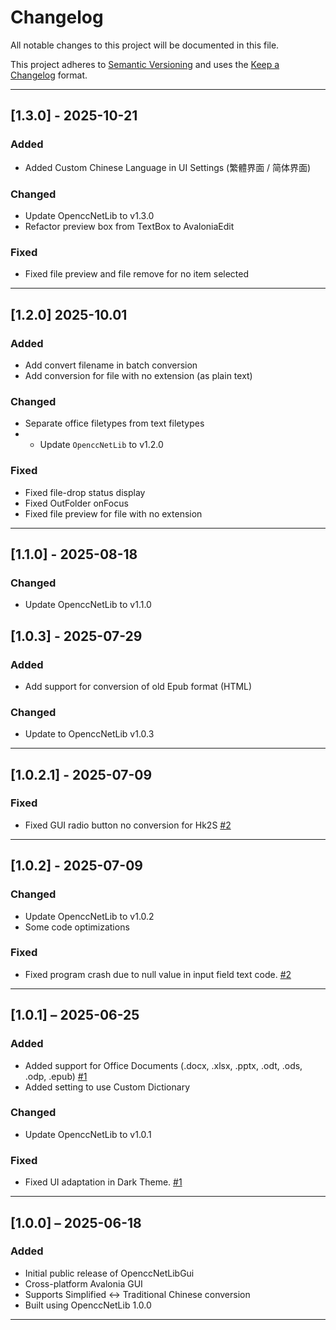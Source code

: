 # Changelog

All notable changes to this project will be documented in this file.

This project adheres to [Semantic Versioning](https://semver.org/spec/v2.0.0.html) and uses
the [Keep a Changelog](https://keepachangelog.com/en/1.0.0/) format.

---

## [1.3.0] - 2025-10-21

### Added

- Added Custom Chinese Language in UI Settings (繁體界面 / 简体界面)

### Changed

- Update OpenccNetLib to v1.3.0
- Refactor preview box from TextBox to AvaloniaEdit 

### Fixed

- Fixed file preview and file remove for no item selected

---

## [1.2.0] 2025-10.01

### Added

- Add convert filename in batch conversion
- Add conversion for file with no extension (as plain text)

### Changed

- Separate office filetypes  from text filetypes
- - Update `OpenccNetLib` to v1.2.0

### Fixed

- Fixed file-drop status display
- Fixed OutFolder onFocus
- Fixed file preview for file with no extension

---

## [1.1.0] - 2025-08-18

### Changed

- Update OpenccNetLib to v1.1.0

## [1.0.3] - 2025-07-29

### Added

- Add support for conversion of old Epub format (HTML)

### Changed

- Update to OpenccNetLib v1.0.3

---

## [1.0.2.1] - 2025-07-09

### Fixed

- Fixed GUI radio button no conversion for
  Hk2S [#2](https://github.com/laisuk/OpenccNetLibGui/issues/2#issuecomment-3051032619)

---

## [1.0.2] - 2025-07-09

### Changed

- Update OpenccNetLib to v1.0.2
- Some code optimizations

### Fixed

- Fixed program crash due to null value in input field text
  code. [#2](https://github.com/laisuk/OpenccNetLibGui/issues/2)

---

## [1.0.1] – 2025-06-25

### Added

- Added support for Office Documents (.docx, .xlsx, .pptx, .odt, .ods, .odp,
  .epub) [#1](https://github.com/laisuk/OpenccNetLibGui/issues/1#issue-3147388190)
- Added setting to use Custom Dictionary

### Changed

- Update OpenccNetLib to v1.0.1

### Fixed

- Fixed UI adaptation in Dark Theme. [#1](https://github.com/laisuk/OpenccNetLibGui/issues/1#issuecomment-2993268242)

---

## [1.0.0] – 2025-06-18

### Added

- Initial public release of OpenccNetLibGui
- Cross-platform Avalonia GUI
- Supports Simplified <-> Traditional Chinese conversion
- Built using OpenccNetLib 1.0.0

---
